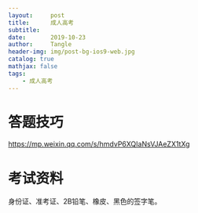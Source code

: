 ```yaml
---
layout:     post
title:      成人高考
subtitle:   
date:       2019-10-23
author:     Tangle
header-img: img/post-bg-ios9-web.jpg
catalog: true
mathjax: false
tags:
    - 成人高考
---
```


# 答题技巧

https://mp.weixin.qq.com/s/hmdvP6XQIaNsVJAeZX1tXg

# 考试资料

身份证、准考证、2B铅笔、橡皮、黑色的签字笔。
